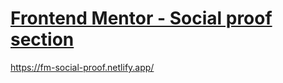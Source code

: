 # [Frontend Mentor - Social proof section](https://www.frontendmentor.io/challenges/social-proof-section-6e0qTv_bA)

https://fm-social-proof.netlify.app/
